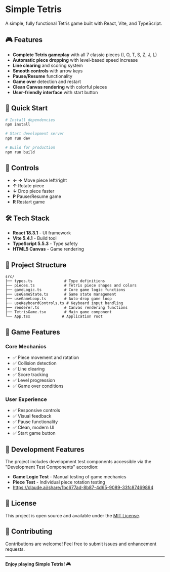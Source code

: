 # Simple Tetris

A simple, fully functional Tetris game built with React, Vite, and TypeScript.

## 🎮 Features

- **Complete Tetris gameplay** with all 7 classic pieces (I, O, T, S, Z, J, L)
- **Automatic piece dropping** with level-based speed increase
- **Line clearing** and scoring system
- **Smooth controls** with arrow keys
- **Pause/Resume** functionality
- **Game over** detection and restart
- **Clean Canvas rendering** with colorful pieces
- **User-friendly interface** with start button

## 🚀 Quick Start

```bash
# Install dependencies
npm install

# Start development server
npm run dev

# Build for production
npm run build
```

## 🎯 Controls

- **← →** Move piece left/right
- **↑** Rotate piece
- **↓** Drop piece faster
- **P** Pause/Resume game
- **R** Restart game

## 🛠️ Tech Stack

- **React 18.3.1** - UI framework
- **Vite 5.4.1** - Build tool
- **TypeScript 5.5.3** - Type safety
- **HTML5 Canvas** - Game rendering

## 📁 Project Structure

```
src/
├── types.ts              # Type definitions
├── pieces.ts             # Tetris piece shapes and colors
├── gameLogic.ts          # Core game logic functions
├── useGameState.ts       # Game state management
├── useGameLoop.ts        # Auto-drop game loop
├── useKeyboardControls.ts # Keyboard input handling
├── renderer.ts           # Canvas rendering functions
├── TetrisGame.tsx        # Main game component
└── App.tsx              # Application root
```

## 🎨 Game Features

### Core Mechanics
- ✅ Piece movement and rotation
- ✅ Collision detection
- ✅ Line clearing
- ✅ Score tracking
- ✅ Level progression
- ✅ Game over conditions

### User Experience
- ✅ Responsive controls
- ✅ Visual feedback
- ✅ Pause functionality
- ✅ Clean, modern UI
- ✅ Start game button

## 🧪 Development Features

The project includes development test components accessible via the "Development Test Components" accordion:
- **Game Logic Test** - Manual testing of game mechanics
- **Piece Test** - Individual piece rotation testing
- https://claude.ai/share/1bc677ad-8b87-4d65-9089-33fc87469894

## 📝 License

This project is open source and available under the [MIT License](LICENSE).

## 🤝 Contributing

Contributions are welcome! Feel free to submit issues and enhancement requests.

---

**Enjoy playing Simple Tetris! 🎮**
